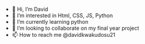 - 👋 Hi, I’m David 
- 👀 I’m interested in Html, CSS, JS, Python 
- 🌱 I’m currently learning python
- 💞️ I’m looking to collaborate on my final year project 
- 📫 How to reach me @davidkwakudosu21

<!---
davidkwakudosu21/davidkwakudosu21 is a ✨ special ✨ repository because its `README.md` (this file) appears on your GitHub profile.
You can click the Preview link to take a look at your changes.
--->
